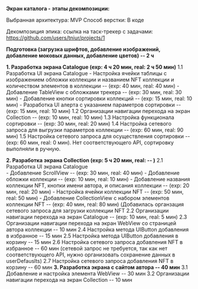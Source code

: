 


**Экран каталога - этапы декомпозиции:**

Выбранная архитектура: MVP
Способ верстки: В коде

Декомпозиция эпика: ссылка на таск-трекер с задачами: https://github.com/users/tniur/projects/1

**Подготовка (загрузка шрифтов, добавление изображений, добавление моковых данных, добавление цветов)	 -- 2 ч**

**1.		Разработка экрана Catalogue	(exp: 4 ч 20 мин, real: 2 ч 50 мин)**
1.1		Разработка UI экрана Catalogue
	- Настройка ячейки таблицы с изображением обложки коллекции и названием NFT коллекции и количеством элементов в коллекции	-- (exp: 40 мин, real: 40 мин)
	- Добавление TableView с обложками трекера	-- (exp: 30 мин, real: 30 мин)
	- Добавление кнопки сортировки коллекций	-- (exp: 15 мин, real: 10 мин)
	- Разработка UI алерта с указанием параметров сортировки	 -- (exp: 15 мин, real: 10 мин)
1.2		Организации навигации перехода на экран Collection	-- (exp: 10 мин, real: 10 мин)
1.3		Настройка функционала сортировки	 -- (exp: 30 мин, real: 20 мин)
1.4		Настройка сетевого запроса для выгрузки параметров коллекции	 -- (exp: 60 мин, real: 90 мин)
1.5		Настройка сетевого запроса для осуществления сортировки	-- (exp: 60 мин, real: 0 мин). Нет соответствующего API, сортировку выполняли в ручную.

**2.		Разработка экрана Collection	(exp: 5 ч 20 мин, real: -- )**
2.1		Разработка UI экрана Catalogue	
	- Добавление ScrollView	-- (exp: 30 мин, real: 40 мин)
	- Добавление обложки коллекции	-- (exp: 10 мин, real: 10 мин)
	- Добавление названия коллекции NFT, кнопки имени автора, и описания коллекции	-- (exp: 20 мин, real: 20 мин)
	- Настройка ячейки коллекции NFT	-- (exp: 50 мин, real: 50 мин)
	- Добавление CollectionView с набором элементов коллекции NFT	-- (exp: 40 мин, real: 80 мин) (Добавилась органзация сетевого запроса для загрузки коллекции NFT
2.2		Организации навигации перехода на экран Catalogue	-- (exp: 10 мин, real: 5 мин)
2.3		Организации навигации перехода на экран WebView со страницей автора коллекции	-- 10 мин
2.4		Настройка метода UIButton добавления в избранное	-- 15 мин
2.5		Настройка метода UIButton добавления в корзину	-- 15 мин
2.6		Настройка сетевого запроса добавления NFT в избранное	 -- 60 мин (сетевой запрос не требуется, так как нет соответствующего API, нужно организовать сохранение данных в userDefauslts)
2.7		Настройка сетевого запроса добавления NFT в корзину	-- 60 мин 
**3.		Разработка экрана с сайтом автора	-- 40 мин**
3.1		Добавление и настройка элемента WebView	-- 30 мин
3.2		Организации навигации перехода на экран Collection	-- 10 мин

